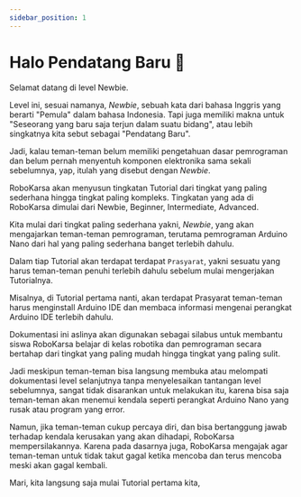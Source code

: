 ```yaml
---
sidebar_position: 1
---
```


# Halo Pendatang Baru 👋

Selamat datang di level Newbie.

Level ini, sesuai namanya, _Newbie_, sebuah kata dari bahasa Inggris yang berarti "Pemula" dalam bahasa Indonesia. Tapi juga memiliki makna untuk "Seseorang yang baru saja terjun dalam suatu bidang", atau lebih singkatnya kita sebut sebagai "Pendatang Baru".

Jadi, kalau teman-teman belum memiliki pengetahuan dasar pemrograman dan belum pernah menyentuh komponen elektronika sama sekali sebelumnya, yap, itulah yang disebut dengan _Newbie_.

RoboKarsa akan menyusun tingkatan Tutorial dari tingkat yang paling sederhana hingga tingkat paling kompleks. Tingkatan yang ada di RoboKarsa dimulai dari Newbie, Beginner, Intermediate, Advanced.

Kita mulai dari tingkat paling sederhana yakni, _Newbie_, yang akan mengajarkan teman-teman pemrograman, terutama pemrograman Arduino Nano dari hal yang paling sederhana banget terlebih dahulu.

Dalam tiap Tutorial akan terdapat terdapat `Prasyarat`, yakni sesuatu yang harus teman-teman penuhi terlebih dahulu sebelum mulai mengerjakan Tutorialnya.

Misalnya, di Tutorial pertama nanti, akan terdapat Prasyarat teman-teman harus menginstall Arduino IDE dan membaca informasi mengenai perangkat Arduino IDE terlebih dahulu.

Dokumentasi ini aslinya akan digunakan sebagai silabus untuk membantu siswa RoboKarsa belajar di kelas robotika dan pemrograman secara bertahap dari tingkat yang paling mudah hingga tingkat yang paling sulit.

Jadi meskipun teman-teman bisa langsung membuka atau melompati dokumentasi level selanjutnya tanpa menyelesaikan tantangan level sebelumnya, sangat tidak disarankan untuk melakukan itu, karena bisa saja teman-teman akan menemui kendala seperti perangkat Arduino Nano yang rusak atau program yang error.

Namun, jika teman-teman cukup percaya diri, dan bisa bertanggung jawab terhadap kendala kerusakan yang akan dihadapi, RoboKarsa mempersilakannya. Karena pada dasarnya juga, RoboKarsa mengajak agar teman-teman untuk tidak takut gagal ketika mencoba dan terus mencoba meski akan gagal kembali.

Mari, kita langsung saja mulai Tutorial pertama kita,
